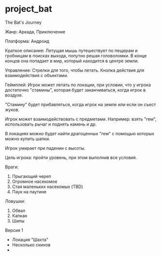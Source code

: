 # project_bat

The Bat's Journey

Жанр: Аркада, Приключение

Платформа: Андроид

Краткое описание: Летущая мышь путешествует по пещерам и гробницам в поисках выхода, попутно решая головоломки.
В конце концов она попадает в мир, который находится в центре земли.

Управление: Стрелки для того, чтобы летать. Кнопка действия для взаимодействия с объектами.

Геймплей: Игрок может летать по локации, при условии, что у игрока достаточно "стамины", которая
будет заканчиваться, когда игрок в воздухе.

"Стамину" будет прибавляться, когда игрок на земле или если он съест жуков.

Игрок может взаимодействовать с предметами. Например: взять "гем", использовать рычаг и поднять камень и др.

В локациях можно будет найти драгоценных "гем" с помощью которых можно купить шапки.

Игрок умирает при падении с высоты.

Цель игрока: пройти уровень, при этом выполнив все условия.

Враги:
1) Прыгающий череп
2) Огромное насекомое
3) Стая маленьких насекомых (TBD)
4) Паук на паутине

Ловушки:
1) Обвал
2) Капкан
3) Шипы

Версия 1
 - Локация "Шахта"
 - Несколько скинов
 - 
